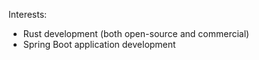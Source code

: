 Interests:
* Rust development (both open-source and commercial)
* Spring Boot application development
